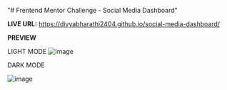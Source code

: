 "# Frentend Mentor Challenge - Social Media Dashboard" 

**LIVE URL:** https://divyabharathi2404.github.io/social-media-dashboard/

**PREVIEW**

LIGHT MODE
![image](https://github.com/divyabharathi2404/social-media-dashboard/assets/51452449/f46ab959-50da-42e5-b0e4-c0f9ad116771)

DARK MODE

![image](https://github.com/divyabharathi2404/social-media-dashboard/assets/51452449/4f8f2433-e8c9-4f03-bfc8-638e74817736)
